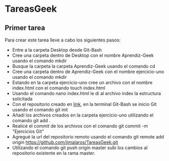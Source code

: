 # TareasGeek

## Primer tarea

Para crear este tarea lleve a cabo los siguientes pasos:

- Entre a la carpeta Desktop desde Git-Bash
- Cree una carpeta dentro de Desktop con el nombre Aprendiz-Geek usando el comando mkdir
- Busque la carpeta la carpeta Aprendiz-Geek usando el comando cd
- Cree una carpeta dentro de Aprendiz-Geek con el nombre ejercicio-uno usando el comando mkdir
- Estando en la carpeta ejercicio-uno cree un archivo con el nombre index.html con el comando touch index.html
- Usando el comando nano index.html le di al archivo index la estructura solicitada
- Con el repositorio creado en [link](https://github.com/), en la terminal Git-Bash se inicio Git usando el comando git init
- Añadí los archivos creados en la carpeta ejercicio-uno utilizando el comando git add .
- Realicé el commit de los archivos con el comando git commit -m "Ejercicios Git"
- Agregué la url del repositorio remoto usando el comando git remote add origin https://github.com/jimalaros/TareasGeek.git
- Utilizando el comando git push origin master subi los cambios al repositorio existente en la rama master.
